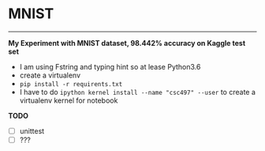 # MNIST
---
**My Experiment with MNIST dataset, 98.442% accuracy on Kaggle test set**
- I am using Fstring and typing hint so at lease Python3.6
- create a virtualenv
- `pip install -r requirents.txt`
- I have to do `ipython kernel install --name "csc497" --user` to create a virtualenv kernel for notebook

**TODO**
- [ ] unittest
- [ ] ???